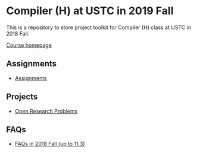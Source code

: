 # Compiler (H) at USTC in 2019 Fall

This is a repository to store project toolkit for Compiler (H) class at USTC in 2018 Fall.

[Course homepage](http://staff.ustc.edu.cn/~yuzhang/compiler/2019f/info.html)

## Assignments
- [Assignments](https://www.educoder.net/courses/2692/common_homeworks/26663)

## Projects
- [Open Research Problems](teamwork.md)

## FAQs
- [FAQs in 2018 Fall (up to 11.3)](https://github.com/ustc-compiler/2018fall/blob/master/FAQ.md)
